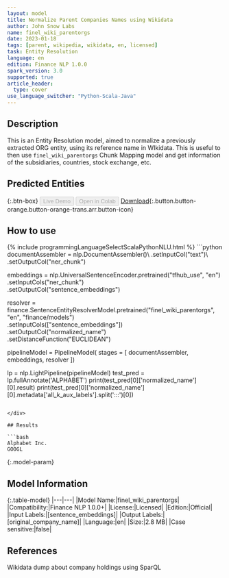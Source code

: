 ```yaml
---
layout: model
title: Normalize Parent Companies Names using Wikidata
author: John Snow Labs
name: finel_wiki_parentorgs
date: 2023-01-18
tags: [parent, wikipedia, wikidata, en, licensed]
task: Entity Resolution
language: en
edition: Finance NLP 1.0.0
spark_version: 3.0
supported: true
article_header:
  type: cover
use_language_switcher: "Python-Scala-Java"
---
```


## Description

This is an Entity Resolution model, aimed to normalize a previously extracted ORG entity, using its reference name in WIkidata. This is useful to then use `finel_wiki_parentorgs` Chunk Mapping model and get information of the subsidiaries, countries, stock exchange, etc.

## Predicted Entities



{:.btn-box}
<button class="button button-orange" disabled>Live Demo</button>
<button class="button button-orange" disabled>Open in Colab</button>
[Download](https://s3.amazonaws.com/auxdata.johnsnowlabs.com/finance/models/finel_wiki_parentorgs_en_1.0.0_3.0_1674038525188.zip){:.button.button-orange.button-orange-trans.arr.button-icon}

## How to use



<div class="tabs-box" markdown="1">
{% include programmingLanguageSelectScalaPythonNLU.html %}
```python
documentAssembler = nlp.DocumentAssembler()\
      .setInputCol("text")\
      .setOutputCol("ner_chunk")

embeddings = nlp.UniversalSentenceEncoder.pretrained("tfhub_use", "en") \
      .setInputCols("ner_chunk") \
      .setOutputCol("sentence_embeddings")
    
resolver = finance.SentenceEntityResolverModel.pretrained("finel_wiki_parentorgs", "en", "finance/models")\
      .setInputCols(["sentence_embeddings"]) \
      .setOutputCol("normalized_name")\
      .setDistanceFunction("EUCLIDEAN")

pipelineModel = PipelineModel(
      stages = [
          documentAssembler,
          embeddings,
          resolver
      ])

lp = nlp.LightPipeline(pipelineModel)
test_pred = lp.fullAnnotate('ALPHABET')
print(test_pred[0]['normalized_name'][0].result)
print(test_pred[0]['normalized_name'][0].metadata['all_k_aux_labels'].split(':::')[0])
```

</div>

## Results

```bash
Alphabet Inc.
GOOGL
```

{:.model-param}
## Model Information

{:.table-model}
|---|---|
|Model Name:|finel_wiki_parentorgs|
|Compatibility:|Finance NLP 1.0.0+|
|License:|Licensed|
|Edition:|Official|
|Input Labels:|[sentence_embeddings]|
|Output Labels:|[original_company_name]|
|Language:|en|
|Size:|2.8 MB|
|Case sensitive:|false|

## References

Wikidata dump about company holdings using SparQL
